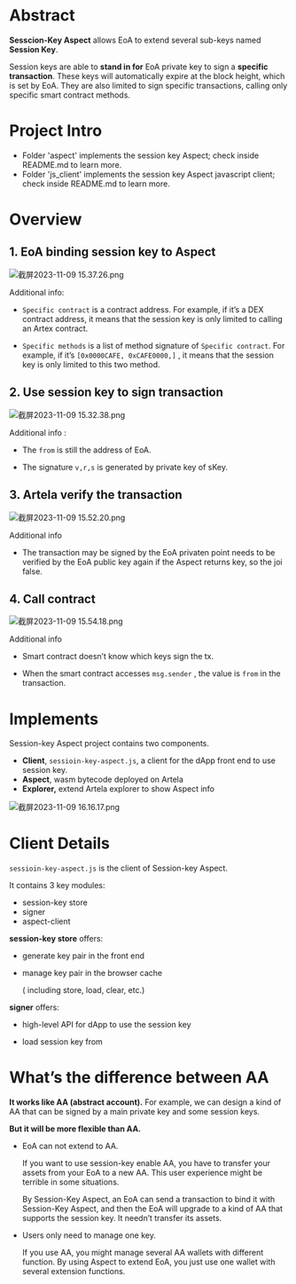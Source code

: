 # Abstract

**Sesscion-Key Aspect** allows EoA to extend several sub-keys named **Session Key**.

Session keys are able to **stand in for** EoA private key to sign a **specific transaction**. These keys will automatically expire at the block height, which is set by EoA. They are also limited to sign specific transactions, calling only specific smart contract methods.



# Project Intro

* Folder 'aspect' implements the session key Aspect; check inside README.md to learn more.
* Folder 'js_client' implements the session key Aspect javascript client; check inside README.md to learn more.



# Overview

## 1. EoA binding session key to Aspect

![截屏2023-11-09 15.37.26.png](https://prod-files-secure.s3.us-west-2.amazonaws.com/45baf4ea-5aba-4e9d-b5e7-ca59d97ab79a/69d5f4e9-3cdc-49e3-9a33-01a03e2a13b5/%E6%88%AA%E5%B1%8F2023-11-09_15.37.26.png)



Additional info:

- `Specific contract` is a contract address. For example, if it’s a DEX contract address, it means that the session key is only limited to calling an Artex contract.

- `Specific methods` is a list of method signature of `Specific contract`. For example, if it’s `[0x0000CAFE, 0xCAFE0000,]` , it means that the session key is only limited to this two method.

  

## 2. Use session key to sign transaction

![截屏2023-11-09 15.32.38.png](https://prod-files-secure.s3.us-west-2.amazonaws.com/45baf4ea-5aba-4e9d-b5e7-ca59d97ab79a/5517c913-ca58-4efe-bf20-7f2a60938518/%E6%88%AA%E5%B1%8F2023-11-09_15.32.38.png)

Additional info :

- The `from` is still the address of EoA.

- The signature `v,r,s` is generated by private key of sKey.

  

## 3. Artela verify the transaction

![截屏2023-11-09 15.52.20.png](https://prod-files-secure.s3.us-west-2.amazonaws.com/45baf4ea-5aba-4e9d-b5e7-ca59d97ab79a/a3fcaff8-d654-4da5-9fd4-26c551c0746f/%E6%88%AA%E5%B1%8F2023-11-09_15.52.20.png)

Additional info

- The transaction may be signed by the EoA privaten point needs to be verified by the EoA public key again if the Aspect returns key, so the joi false.

  

## 4. Call contract

![截屏2023-11-09 15.54.18.png](https://prod-files-secure.s3.us-west-2.amazonaws.com/45baf4ea-5aba-4e9d-b5e7-ca59d97ab79a/69809dc6-940a-47c1-89a1-f575f61c66b2/%E6%88%AA%E5%B1%8F2023-11-09_15.54.18.png)

Additional info

- Smart contract doesn’t know which keys sign the tx.

- When the smart contract accesses `msg.sender` , the value is `from` in the transaction.

  

# Implements

Session-key Aspect project contains two components.

- **Client**, `sessioin-key-aspect.js`, a client for the dApp front end to use session key.
- **Aspect**, wasm bytecode deployed on Artela
- **Explorer,** extend Artela explorer to show Aspect info

![截屏2023-11-09 16.16.17.png](https://prod-files-secure.s3.us-west-2.amazonaws.com/45baf4ea-5aba-4e9d-b5e7-ca59d97ab79a/1d227761-7333-4f90-a6b4-5ce99ee274fd/%E6%88%AA%E5%B1%8F2023-11-09_16.16.17.png)



# Client Details

`sessioin-key-aspect.js` is the client of Session-key Aspect.

It contains 3 key modules:

- session-key store
- signer
- aspect-client

**session-key store** offers:

- generate key pair in the front end

- manage key pair in the browser cache

  ( including store, load, clear, etc.)

**signer** offers:

- high-level API for dApp to use the session key

- load session key from

  

# What’s the difference between AA

**It works like AA (abstract account).** For example, we can design a kind of AA that can be signed by a main private key and some session keys.

**But it will be more flexible than AA.**

- EoA can not extend to AA.

  If you want to use session-key enable AA, you have to transfer your assets from your EoA to a new AA. This user experience might be terrible in some situations.

  By Session-Key Aspect, an EoA can send a transaction to bind it with Session-Key Aspect, and then the EoA will upgrade to a kind of AA that supports the session key. It needn’t transfer its assets.

- Users only need to manage one key.

  If you use AA, you might manage several AA wallets with different function. By using Aspect to extend EoA, you just use one wallet with several extension functions.
